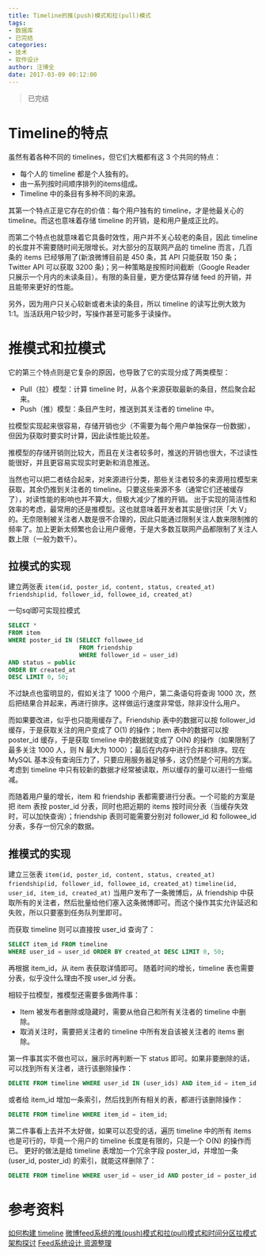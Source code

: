 ```yaml
---
title: Timeline的推(push)模式和拉(pull)模式
tags:
- 数据库
- 已完结
categories:
- 技术
- 软件设计
author: 汪博全
date: 2017-03-09 00:12:00
---
```


> 已完结

# Timeline的特点
虽然有着各种不同的 timelines，但它们大概都有这 3 个共同的特点：

* 每个人的 timeline 都是个人独有的。
* 由一系列按时间顺序排列的items组成。
* Timeline 中的条目有多种不同的来源。

<!-- more -->

其第一个特点正是它存在的价值：每个用户独有的 timeline，才是他最关心的 timeline。而这也意味着存储 timeline 的开销，是和用户量成正比的。

而第二个特点也就意味着它具备时效性，用户并不关心较老的条目，因此 timeline 的长度并不需要随时间无限增长。对大部分的互联网产品的 timeline 而言，几百条的 items 已经够用了(新浪微博目前是 450 条，其 API 只能获取 150 条；Twitter API 可以获取 3200 条)；另一种策略是按照时间截断（Google Reader 只展示一个月内的未读条目）。有限的条目量，更方便估算存储 feed 的开销，并且能带来更好的性能。

另外，因为用户只关心较新或者未读的条目，所以 timeline 的读写比例大致为 1:1。当活跃用户较少时，写操作甚至可能多于读操作。

# 推模式和拉模式
它的第三个特点则是它复杂的原因，也导致了它的实现分成了两类模型：

* Pull（拉）模型：计算 timeline 时，从各个来源获取最新的条目，然后聚合起来。
* Push（推）模型：条目产生时，推送到其关注者的 timeline 中。

拉模型实现起来很容易，存储开销也少（不需要为每个用户单独保存一份数据），但因为获取时要实时计算，因此读性能比较差。

推模型的存储开销则比较大，而且在关注者较多时，推送的开销也很大，不过读性能很好，并且更容易实现实时更新和消息推送。

当然也可以把二者结合起来，对来源进行分类，那些关注者较多的来源用拉模型来获取，其余仍推到关注者的 timeline。只要这些来源不多（通常它们还被缓存了），对读性能的影响也并不算大，但极大减少了推的开销。
出于实现的简洁性和效率的考虑，最常用的还是推模型。这也就意味着开发者其实是很讨厌「大 V」的。无奈限制被关注者人数是很不合理的，因此只能通过限制关注人数来限制推的频率了。加上更新太频繁也会让用户疲倦，于是大多数互联网产品都限制了关注人数上限（一般为数千）。

## 拉模式的实现
建立两张表
`item(id, poster_id, content, status, created_at)`
`friendship(id, follower_id, followee_id, created_at)`

一句sql即可实现拉模式

```sql
SELECT *
FROM item
WHERE poster_id IN (SELECT followee_id
                    FROM friendship
                    WHERE follower_id = user_id)
AND status = public
ORDER BY created_at
DESC LIMIT 0, 50;
```

不过缺点也蛮明显的，假如关注了 1000 个用户，第二条语句将查询 1000 次，然后把结果合并起来，再进行排序。这样做运行速度非常低，除非没什么用户。

而如果要改进，似乎也只能用缓存了。Friendship 表中的数据可以按 follower_id 缓存，于是获取关注的用户变成了 O(1) 的操作；Item 表中的数据可以按 poster_id 缓存，于是获取 timeline 中的数据就变成了 O(N) 的操作（如果限制了最多关注 1000 人，则 N 最大为 1000）；最后在内存中进行合并和排序。现在 MySQL 基本没有查询压力了，只要应用服务器足够多，这仍然是个可用的方案。考虑到 timeline 中只有较新的数据才经常被读取，所以缓存的量可以进行一些缩减。

而随着用户量的增长，item 和 friendship 表都需要进行分表。一个可能的方案是把 item 表按 poster_id 分表，同时也把近期的 items 按时间分表（当缓存失效时，可以加快查询）；friendship 表则可能需要分别对 follower_id 和 followee_id 分表，多存一份冗余的数据。

## 推模式的实现
建立三张表
`item(id, poster_id, content, status, created_at)`
`friendship(id, follower_id, followee_id, created_at)`
`timeline(id, user_id, item_id, created_at)`
当用户发布了一条微博后，从 friendship 中获取所有的关注者，然后批量给他们塞入这条微博即可。而这个操作其实允许延迟和失败，所以只要塞到任务队列里即可。

而获取 timeline 则可以直接按 user_id 查询了：

```sql
SELECT item_id FROM timeline
WHERE user_id = user_id ORDER BY created_at DESC LIMIT 0, 50;
```
再根据 item_id，从 item 表获取详情即可。
随着时间的增长，timeline 表也需要分表，似乎没什么理由不按 user_id 分表。

相较于拉模型，推模型还需要多做两件事：

* Item 被发布者删除或隐藏时，需要从他自己和所有关注者的 timeline 中删除。
* 取消关注时，需要把关注者的 timeline 中所有发自该被关注者的 items 删除。

第一件事其实不做也可以，展示时再判断一下 status 即可。如果非要删除的话，可以找到所有关注者，进行该删除操作：

```sql
DELETE FROM timeline WHERE user_id IN (user_ids) AND item_id = item_id;
```
或者给 item_id 增加一条索引，然后找到所有相关的表，都进行该删除操作：

```sql
DELETE FROM timeline WHERE item_id = item_id;
```

第二件事看上去并不太好做，如果可以忍受的话，遍历 timeline 中的所有 items 也是可行的，毕竟一个用户的 timeline 长度是有限的，只是一个 O(N) 的操作而已。
更好的做法是给 timeline 表增加一个冗余字段 poster_id，并增加一条 (user_id, poster_id) 的索引，就能这样删除了：

```sql
DELETE FROM timeline WHERE user_id = user_id AND poster_id = poster_id;
```

# 参考资料
[如何构建 timeline](https://www.keakon.net/2015/10/05/%E5%A6%82%E4%BD%95%E6%9E%84%E5%BB%BAtimeline)
[微博feed系统的推(push)模式和拉(pull)模式和时间分区拉模式架构探讨](http://www.cnblogs.com/sunli/archive/2010/08/24/twitter_feeds_push_pull.html)
[ Feed系统设计 资源整理](https://my.oschina.net/feichexia/blog/222877)
